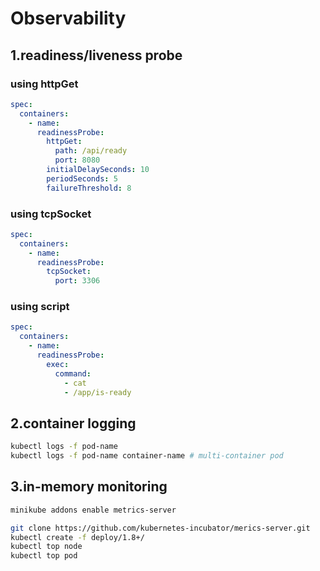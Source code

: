 # Observability
## 1.readiness/liveness probe
### using httpGet
```yaml
spec:
  containers:
    - name:
      readinessProbe:
        httpGet:
          path: /api/ready
          port: 8080
        initialDelaySeconds: 10
        periodSeconds: 5
        failureThreshold: 8
```
### using tcpSocket
```yaml
spec:
  containers:
    - name:
      readinessProbe:
        tcpSocket:
          port: 3306
```
### using script
```yaml
spec:
  containers:
    - name:
      readinessProbe:
        exec:
          command:
            - cat
            - /app/is-ready
```
## 2.container logging
```bash
kubectl logs -f pod-name
kubectl logs -f pod-name container-name # multi-container pod
```
## 3.in-memory monitoring
```bash
minikube addons enable metrics-server

git clone https://github.com/kubernetes-incubator/merics-server.git
kubectl create -f deploy/1.8+/
kubectl top node
kubectl top pod
```

